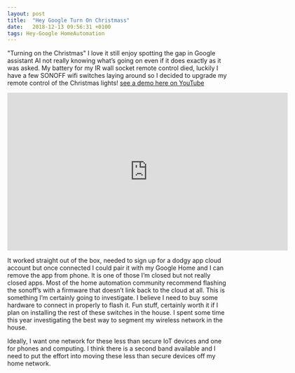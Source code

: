 ```yaml
---
layout: post
title:  "Hey Google Turn On Christmass"
date:   2018-12-13 09:56:31 +0100
tags: Hey-Google HomeAutomation
---
```


"Turning on the Christmas" I love it still enjoy spotting the gap in Google assistant AI not really knowing what’s going on even if it does exactly as it was asked. My battery for my IR wall socket remote control died, luckily I have a few SONOFF wifi switches laying around so I decided to upgrade my remote control of the Christmas lights! <a href="https://www.youtube.com/watch?v=rkp0vaAb6w0"> see a demo here on YouTube</a>
<iframe width="640" height="360" src="https://www.youtube.com/embed/rkp0vaAb6w0" frameborder="0" allow="accelerometer; autoplay; encrypted-media; gyroscope; picture-in-picture" allowfullscreen></iframe>

It worked straight out of the box, needed to sign up for a dodgy app cloud account but once connected I could pair it with my Google Home and I can remove the app from phone. It is one of those I’m closed but not really closed apps. Most of the home automation community recommend flashing the sonoff’s with a firmware that doesn’t link back to the cloud at all. This is something I’m certainly going to investigate. I believe I need to buy some hardware to connect in properly to flash it. Fun stuff, certainly worth it if I plan on installing the rest of these switches in the house. I spent some time this year investigating the best way to segment my wireless network in the house. 

Ideally, I want one network for these less than secure IoT devices and one for phones and computing. I think there is a second band available and I need to put the effort into moving these less than secure devices off my home network.
